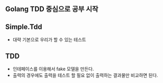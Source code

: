 ## Golang TDD 중심으로 공부 시작  

## Simple.Tdd

- 대략 기본으로 우리가 할 수 있는 테스트 

## TDD

- 인테페이스를 이용해서 fake 모델을 만든다.
- 출력의 경우에도 출력을 테스트 할 필요 없이 출력하는 결과물만 비교하면 된다.

